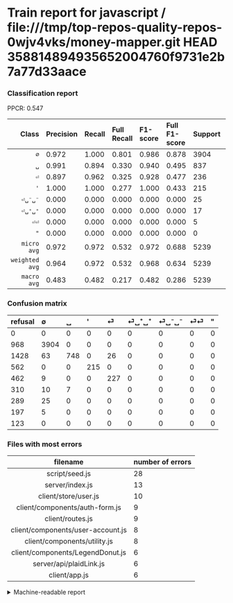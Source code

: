 # Train report for javascript / file:///tmp/top-repos-quality-repos-0wjv4vks/money-mapper.git HEAD 358814894935652004760f9731e2b7a77d33aace

### Classification report

PPCR: 0.547

| Class | Precision | Recall | Full Recall | F1-score | Full F1-score | Support | Full Support | PPCR |
|------:|:----------|:-------|:------------|:---------|:---------|:--------|:-------------|:-----|
| `∅` | 0.972| 1.000| 0.801| 0.986| 0.878| 3904| 4872| 0.801 |
| `␣` | 0.991| 0.894| 0.330| 0.940| 0.495| 837| 2265| 0.370 |
| `⏎` | 0.897| 0.962| 0.325| 0.928| 0.477| 236| 698| 0.338 |
| `'` | 1.000| 1.000| 0.277| 1.000| 0.433| 215| 777| 0.277 |
| `⏎␣⁻␣⁻` | 0.000| 0.000| 0.000| 0.000| 0.000| 25| 314| 0.080 |
| `⏎␣⁺␣⁺` | 0.000| 0.000| 0.000| 0.000| 0.000| 17| 327| 0.052 |
| `⏎⏎` | 0.000| 0.000| 0.000| 0.000| 0.000| 5| 202| 0.025 |
| `"` | 0.000| 0.000| 0.000| 0.000| 0.000| 0| 123| 0.000 |
| `micro avg` | 0.972| 0.972| 0.532| 0.972| 0.688| 5239| 9578| 0.547 |
| `weighted avg` | 0.964| 0.972| 0.532| 0.968| 0.634| 5239| 9578| 0.547 |
| `macro avg` | 0.483| 0.482| 0.217| 0.482| 0.286| 5239| 9578| 0.547 |

### Confusion matrix

|refusal|  ∅| ␣| '| ⏎| ⏎␣⁺␣⁺| ⏎␣⁻␣⁻| ⏎⏎| "| 
|:---|:---|:---|:---|:---|:---|:---|:---|:---|
|0 |0 |0 |0 |0 |0 |0 |0 |0 |
|968 |3904 |0 |0 |0 |0 |0 |0 |0 |
|1428 |63 |748 |0 |26 |0 |0 |0 |0 |
|562 |0 |0 |215 |0 |0 |0 |0 |0 |
|462 |9 |0 |0 |227 |0 |0 |0 |0 |
|310 |10 |7 |0 |0 |0 |0 |0 |0 |
|289 |25 |0 |0 |0 |0 |0 |0 |0 |
|197 |5 |0 |0 |0 |0 |0 |0 |0 |
|123 |0 |0 |0 |0 |0 |0 |0 |0 |

### Files with most errors

| filename | number of errors|
|:----:|:-----|
| script/seed.js | 28 |
| server/index.js | 13 |
| client/store/user.js | 10 |
| client/components/auth-form.js | 9 |
| client/routes.js | 9 |
| client/components/user-account.js | 8 |
| client/components/utility.js | 8 |
| client/components/LegendDonut.js | 6 |
| server/api/plaidLink.js | 6 |
| client/app.js | 6 |

<details>
    <summary>Machine-readable report</summary>
```json
{
  "cl_report": {"\"": {"f1-score": 0.0, "precision": 0.0, "recall": 0.0, "support": 0}, "\u0027": {"f1-score": 1.0, "precision": 1.0, "recall": 1.0, "support": 215}, "macro avg": {"f1-score": 0.4817478045242635, "precision": 0.48250915402338507, "recall": 0.48194153352368224, "support": 5239}, "micro avg": {"f1-score": 0.9723229623974041, "precision": 0.9723229623974041, "recall": 0.9723229623974041, "support": 5239}, "weighted avg": {"f1-score": 0.9676327432412584, "precision": 0.9641363383562811, "recall": 0.9723229623974041, "support": 5239}, "\u2205": {"f1-score": 0.9858585858585859, "precision": 0.9721115537848606, "recall": 1.0, "support": 3904}, "\u23ce": {"f1-score": 0.9284253578732107, "precision": 0.8972332015810277, "recall": 0.961864406779661, "support": 236}, "\u23ce\u23ce": {"f1-score": 0.0, "precision": 0.0, "recall": 0.0, "support": 5}, "\u23ce\u2423\u207a\u2423\u207a": {"f1-score": 0.0, "precision": 0.0, "recall": 0.0, "support": 17}, "\u23ce\u2423\u207b\u2423\u207b": {"f1-score": 0.0, "precision": 0.0, "recall": 0.0, "support": 25}, "\u2423": {"f1-score": 0.9396984924623116, "precision": 0.990728476821192, "recall": 0.8936678614097969, "support": 837}},
  "cl_report_full": {"\"": {"f1-score": 0.0, "precision": 0.0, "recall": 0.0, "support": 123}, "\u0027": {"f1-score": 0.43346774193548393, "precision": 1.0, "recall": 0.2767052767052767, "support": 777}, "macro avg": {"f1-score": 0.2855890059810123, "precision": 0.48250915402338507, "recall": 0.21668457886570547, "support": 9578}, "micro avg": {"f1-score": 0.6875885806843492, "precision": 0.9723229623974041, "recall": 0.5318438087283358, "support": 9578}, "weighted avg": {"f1-score": 0.6339545837782797, "precision": 0.8752762857322404, "recall": 0.5318438087283358, "support": 9578}, "\u2205": {"f1-score": 0.8784878487848785, "precision": 0.9721115537848606, "recall": 0.8013136288998358, "support": 4872}, "\u23ce": {"f1-score": 0.47739221871713994, "precision": 0.8972332015810277, "recall": 0.32521489971346706, "support": 698}, "\u23ce\u23ce": {"f1-score": 0.0, "precision": 0.0, "recall": 0.0, "support": 202}, "\u23ce\u2423\u207a\u2423\u207a": {"f1-score": 0.0, "precision": 0.0, "recall": 0.0, "support": 327}, "\u23ce\u2423\u207b\u2423\u207b": {"f1-score": 0.0, "precision": 0.0, "recall": 0.0, "support": 314}, "\u2423": {"f1-score": 0.49536423841059596, "precision": 0.990728476821192, "recall": 0.33024282560706403, "support": 2265}},
  "ppcr": 0.5469826686155773
}
```
</details>
